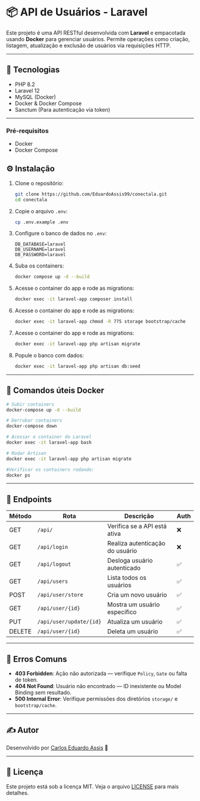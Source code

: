 # 📦 API de Usuários - Laravel

Este projeto é uma API RESTful desenvolvida com **Laravel** e empacotada usando **Docker** para gerenciar usuários. Permite operações como criação, listagem, atualização e exclusão de usuários via requisições HTTP.

---

## 🚀 Tecnologias

- PHP 8.2
- Laravel 12
- MySQL (Docker)
- Docker & Docker Compose
- Sanctum (Para autenticação via token)

---

### Pré-requisitos

- Docker
- Docker Compose

## ⚙️ Instalação

1. Clone o repositório:
   ```bash
   git clone https://github.com/EduardoAssis99/conectala.git
   cd conectala
   ```

2. Copie o arquivo `.env`:
   ```bash
   cp .env.example .env
   ```

3. Configure o banco de dados no `.env`:
   ```env
   DB_DATABASE=laravel
   DB_USERNAME=laravel
   DB_PASSWORD=laravel
   ```

4. Suba os containers:
   ```bash
   docker compose up -d --build
   ```

5. Acesse o container do app e rode as migrations:
   ```bash
   docker exec -it laravel-app composer install
   ```

6. Acesse o container do app e rode as migrations:
   ```bash
   docker exec -it laravel-app chmod -R 775 storage bootstrap/cache
   ```

7. Acesse o container do app e rode as migrations:
   ```bash
   docker exec -it laravel-app php artisan migrate
   ```

8. Popule o banco com dados:
   ```bash
   docker exec -it laravel-app php artisan db:seed
   ```
---

## 🐳 Comandos úteis Docker

```bash
# Subir containers
docker-compose up -d --build

# Derrubar containers
docker-compose down

# Acessar o container do Laravel
docker exec -it laravel-app bash

# Rodar Artisan
docker exec -it laravel-app php artisan migrate

#Verificar os containers rodando:
docker ps
```

---

## 🧪 Endpoints

| Método | Rota                     | Descrição                       | Auth |
|--------|--------------------------|---------------------------------|------|
| GET    | `/api/`                  | Verifica se a API está ativa    | ❌   |
| GET    | `/api/login`             | Realiza autenticação do usuário | ❌   |
| GET    | `/api/logout`            | Desloga usuário autenticado     | ✅   |
| GET    | `/api/users`             | Lista todos os usuários         | ✅   |
| POST   | `/api/user/store`        | Cria um novo usuário            | ✅   |
| GET    | `/api/user/{id}`         | Mostra um usuário específico    | ✅   |
| PUT    | `/api/user/update/{id}`  | Atualiza um usuário             | ✅   |
| DELETE | `/api/user/{id}`         | Deleta um usuário               | ✅   |

---

## 🐞 Erros Comuns

- **403 Forbidden**: Ação não autorizada — verifique `Policy`, `Gate` ou falta de token.
- **404 Not Found**: Usuário não encontrado — ID inexistente ou Model Binding sem resultado.
- **500 Internal Error**: Verifique permissões dos diretórios `storage/` e `bootstrap/cache`.

---

## ✍️ Autor

Desenvolvido por [Carlos Eduardo Assis](https://github.com/EduardoAssis99) 🚀

---

## 📝 Licença

Este projeto está sob a licença MIT. Veja o arquivo [LICENSE](LICENSE) para mais detalhes.